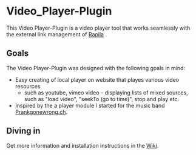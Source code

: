 # Video_Player-Plugin

This Video Player-Plugin is a video player tool that works seamlessly with the external link management of [Rapila](https://github.com/rapila/cms-base)

## Goals

The Video Player-Plugin was designed with the following goals in mind:

* Easy creating of local player on website that playes various video resources
  - such as youtube, vimeo video
  – displaying lists of mixed sources, such as "load video", "seekTo (go to time)", stop and play etc.
* Inspired by the a player module I started for the music band [Prankgonewrong.ch](https://www.Prankgonewrong.ch).

## Diving in

Get more information and installation instructions in the [Wiki](https://github.com/rapila/plugin-video_player/wiki/).